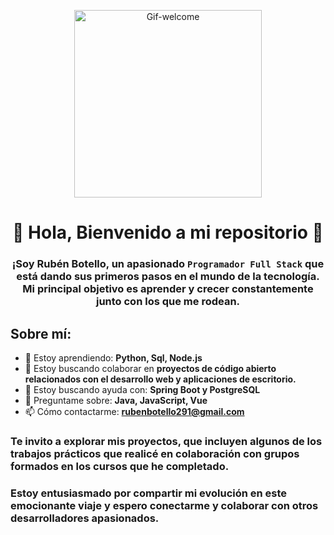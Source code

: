 <div id="header" align="center">
<p align="center">
  <img src="https://media.giphy.com/media/Id6dC0GQOOzPMXgcPv/giphy.gif" alt="Gif-welcome" width="300">
</p>

# 👋 Hola, Bienvenido a mi repositorio 👋

###  ¡Soy Rubén Botello, un apasionado `Programador Full Stack` que está dando sus primeros pasos en el mundo de la tecnología. Mi principal objetivo es aprender y crecer constantemente junto con los que me rodean.

</div>


## Sobre mí:

- 🌱 Estoy aprendiendo: **Python, Sql, Node.js**
- 👯 Estoy buscando colaborar en **proyectos de código abierto relacionados con el desarrollo web y aplicaciones de escritorio.**
- 🤔 Estoy buscando ayuda con: **Spring Boot y PostgreSQL**
- 💬 Preguntame sobre: **Java, JavaScript, Vue**
- 📫 Cómo contactarme: **rubenbotello291@gmail.com**

### Te invito a explorar mis proyectos, que incluyen algunos de los trabajos prácticos que realicé en colaboración con grupos formados en los cursos que he completado.

###      Estoy entusiasmado por compartir mi evolución en este emocionante viaje y espero conectarme y colaborar con otros desarrolladores apasionados.
